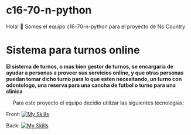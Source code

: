 # c16-70-n-python
Hola! 👋 Somos el equipo c16-70-n-python para el proyecto de No Country
# Sistema para turnos online
**El sistema de turnos, o mas bien gestor de turnos, se encargaria de ayudar a personas a proveer sus servicios online, y que otras personas puedan tomar dicho turno para lo que esten necesitando, un turno con odontologo, una reserva para una cancha de futbol o turno para una clinica**

<p align="center">
Para este proyecto el equipo decidio utilizar las siguientes tecnologias:
</p>
<p align="center">
  
Front:
[![My Skills](https://skillicons.dev/icons?i=js,html,bootstrap)](https://skillicons.dev)
  
</p> 
<p align="center">
  
Back:
[![My Skills](https://skillicons.dev/icons?i=python,flask,mysql)](https://skillicons.dev)

</p>
